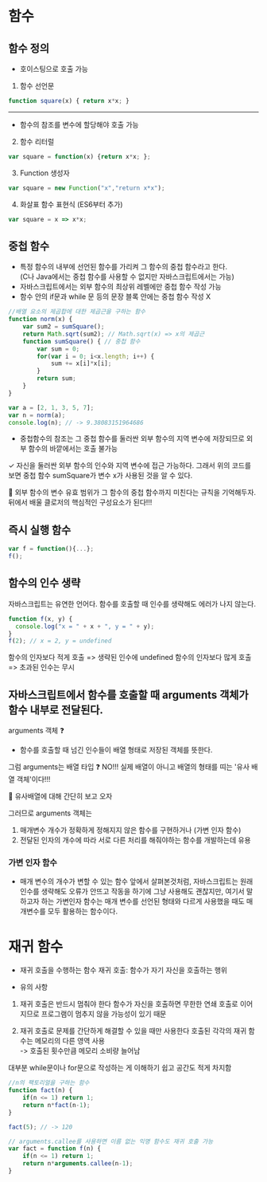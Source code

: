 # 함수

## 함수 정의
- 호이스팅으로 호출 가능
1. 함수 선언문
```javascript
function square(x) { return x*x; }
```
---

- 함수의 참조를 변수에 할당해야 호출 가능 
2. 함수 리터럴
```javascript
var square = function(x) {return x*x; };
``` 
3. Function 생성자
```javascript
var square = new Function("x","return x*x");
  ```
4. 화살표 함수 표현식 (ES6부터 추가)
```javascript
var square = x => x*x; 
```

## 중첩 함수
- 특정 함수의 내부에 선언된 함수를 가리켜 그 함수의 중첩 함수라고 한다.   
(C나 Java에서는 중첩 함수를 사용할 수 없지만 자바스크립트에서는 가능)
- 자바스크립트에서는 외부 함수의 최상위 레벨에만 중첩 함수 작성 가능 
- 함수 안의 if문과 while 문 등의 문장 블록 안에는 중첩 함수 작성 X

```javascript
//배열 요소의 제곱합에 대한 제곱근을 구하는 함수
function norm(x) {
    var sum2 = sumSquare();
    return Math.sqrt(sum2); // Math.sqrt(x) => x의 제곱근
    function sumSquare() { // 중첩 함수
        var sum = 0;
        for(var i = 0; i<x.length; i++) {
            sum += x[i]*x[i];
        }
        return sum;
    }
}

var a = [2, 1, 3, 5, 7];
var n = norm(a);
console.log(n); // -> 9.38083151964686
```
- 중첩함수의 참조는 그 중첩 함수를 둘러싼 외부 함수의 지역 변수에 저장되므로 외부 함수의 바깥에서는 호출 불가능

✓ 자신을 둘러싼 외부 함수의 인수와 지역 변수에 접근 가능하다.
그래서 위의 코드를 보면 중첩 함수 sumSquare가 변수 x가 사용된 것을 알 수 있다.

📌 외부 함수의 변수 유효 범위가 그 함수의 중첩 함수까지 미친다는 규칙을 기억해두자. 뒤에서 배울 클로저의 핵심적인 구성요소가 된다!!!

## 즉시 실행 함수
```javascript
var f = function(){...};
f();
```

## 함수의 인수 생략
자바스크립트는 유연한 언어다.
함수를 호출할 때 인수를 생략해도 에러가 나지 않는다.
```javascript
function f(x, y) {
  console.log("x = " + x + ", y = " + y);
}
f(2); // x = 2, y = undefined
```
함수의 인자보다 적게 호출 => 생략된 인수에 undefined
함수의 인자보다 많게 호출 => 초과된 인수는 무시

## 자바스크립트에서 함수를 호출할 때 arguments 객체가 함수 내부로 전달된다.

arguments 객체 ❓
- 함수를 호출할 때 넘긴 인수들이 배열 형태로 저장된 객체를 뜻한다. 

그럼 arguments는 배열 타입 ❓ 
NO!!! 실제 배열이 아니고 배열의 형태를 띠는 '유사 배열 객체'이다!!!

🔎 유사배열에 대해 간단히 보고 오자

그러므로 arguments 객체는 
1. 매개변수 개수가 정확하게 정해지지 않은 함수를 구현하거나 (가변 인자 함수)
2. 전달된 인자의 개수에 따라 서로 다른 처리를 해줘야하는 함수를 개발하는데 유용

### 가변 인자 함수
- 매개 변수의 개수가 변할 수 있는 함수
앞에서 살펴본것처럼, 자바스크립트는 원래 인수를 생략해도 오류가 안뜨고 작동을 하기에 그냥 사용해도 괜찮지만,
여기서 말하고자 하는 가변인자 함수는 매개 변수를 선언된 형태와 다르게 사용했을 때도 매개변수를 모두 활용하는 함수이다.

# 재귀 함수 

- 재귀 호출을 수행하는 함수
재귀 호출: 함수가 자기 자신을 호출하는 행위


- 유의 사항
1. 재귀 호출은 반드시 멈춰야 한다
함수가 자신을 호출하면 무한한 연쇄 호출로 이어지므로 프로그램이 멈추지 않을 가능성이 있기 때문

2. 재귀 호출로 문제를 간단하게 해결할 수 있을 때만 사용한다 호출된 각각의 재귀 함수는 메모리의 다른 영역 사용      
-> 호출된 횟수만큼 메모리 소비량 늘어남

대부분 while문이나 for문으로 작성하는 게 이해하기 쉽고 공간도 적게 차지함

```javascript
//n의 팩토리얼을 구하는 함수
function fact(n) {
    if(n <= 1) return 1;
    return n*fact(n-1);
}

fact(5); // -> 120
```
```javascript
// arguments.callee를 사용하면 이름 없는 익명 함수도 재귀 호출 가능
var fact = function f(n) {
    if(n <= 1) return 1;
    return n*arguments.callee(n-1);
}
```
